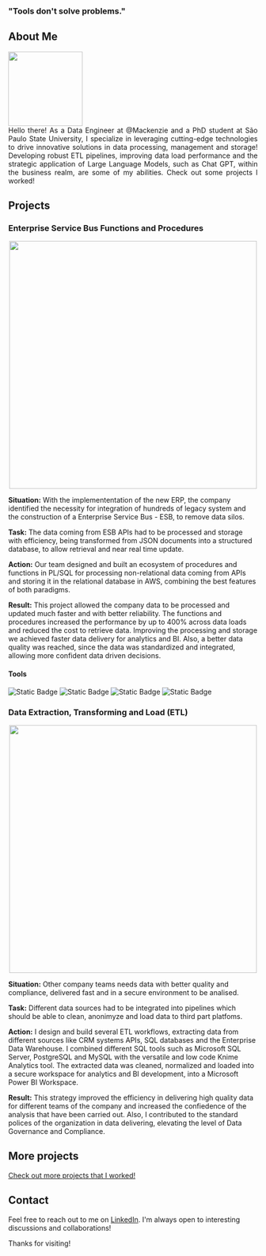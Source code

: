 ### "Tools don't solve problems."

## About Me

<img src="https://github.com/dimasjackson/dimasjackson.github.io/assets/114688989/e0d362d5-8bb9-49ba-8f0d-f5cb0e0d94f5" width="150" />

<div style="text-align: justify"> 
Hello there! As a Data Engineer at @Mackenzie and a PhD student at São Paulo State University, I specialize in leveraging cutting-edge technologies to drive innovative solutions in data processing, management and storage! Developing robust ETL pipelines, improving data load performance and the strategic application of Large Language Models, such as Chat GPT, within the business realm, are some of my abilities. Check out some projects I worked!
</div>

## Projects

### Enterprise Service Bus Functions and Procedures
<center>
<img src="https://github.com/dimasjackson/Enterprise-Service-Bus-functions/assets/114688989/011c4c76-829f-4733-a0b1-baa1cd43fd75" width="500" /> 
</center>

**Situation:** With the implemententation of the new ERP, the company identified the necessity for integration of hundreds of legacy system and the construction of a Enterprise Service Bus - ESB, to remove data silos. 

**Task:** The data coming from ESB APIs had to be processed and storage with efficiency, being transformed from JSON documents into a structured database, to allow retrieval and  near real time update.

**Action:** Our team designed and built an ecosystem of procedures and functions in PL/SQL for processing non-relational data coming from APIs and storing it in the relational database in AWS, combining the best features of both paradigms.

**Result:** This project allowed the company data to be processed and updated much faster and with better reliability. The functions and procedures increased the performance by up to 400% across data loads and reduced the cost to retrieve data. Improving the processing and storage we achieved faster data delivery for analytics and BI. Also, a better data quality was reached, since the data was standardized and integrated, allowing more confident data driven decisions. 

#### Tools
![Static Badge](https://img.shields.io/badge/Postgres-SQL-green)
![Static Badge](https://img.shields.io/badge/SQL%20Server-SQL-green)
![Static Badge](https://img.shields.io/badge/AWS-Cloud-green)
![Static Badge](https://img.shields.io/badge/PgSQL-PL-green)

### Data Extraction, Transforming and Load (ETL)
<center>
<img src="https://github.com/dimasjackson/dimasjackson.github.io/assets/114688989/36eeb448-cf65-4fe0-9d6c-9100461d3797" width="500" />
</center>

**Situation:** Other company teams needs data with better quality and compliance, delivered fast and in a secure environment to be analised.

**Task:** Different data sources had to be integrated into pipelines which should be able to clean, anonimyze and load data to third part platfoms.  

**Action:** I design and build several ETL workflows, extracting data from different sources like CRM systems APIs, SQL databases and the Enterprise Data Warehouse. I combined different SQL tools such as Microsoft SQL Server, PostgreSQL and MySQL with the versatile and low code Knime Analytics tool. The extracted data was cleaned, normalized and loaded into a secure workspace for analytics and BI development, into a Microsoft Power BI Workspace.
  
**Result:** This strategy improved the efficiency in delivering high quality data for different teams of the company and increased the confiedence of the analysis that have been carried out. Also, I contributed to the standard polices of the organization in data delivering, elevating the level of Data Governance and Compliance.  


## More projects

[Check out more projects that I worked!](projects/scholar-census.md)

## Contact

Feel free to reach out to me on [LinkedIn](https://www.linkedin.com/in/dimas-jackson). I'm always open to interesting discussions and collaborations!

Thanks for visiting!

